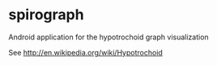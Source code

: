 spirograph
==========

Android application for the hypotrochoid graph visualization

See http://en.wikipedia.org/wiki/Hypotrochoid
